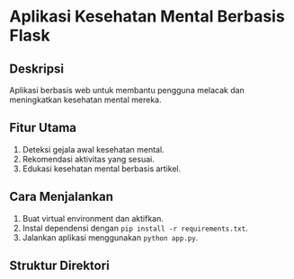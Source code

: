 # Aplikasi Kesehatan Mental Berbasis Flask

## Deskripsi
Aplikasi berbasis web untuk membantu pengguna melacak dan meningkatkan kesehatan mental mereka.

## Fitur Utama
1. Deteksi gejala awal kesehatan mental.
2. Rekomendasi aktivitas yang sesuai.
3. Edukasi kesehatan mental berbasis artikel.

## Cara Menjalankan
1. Buat virtual environment dan aktifkan.
2. Instal dependensi dengan `pip install -r requirements.txt`.
3. Jalankan aplikasi menggunakan `python app.py`.

## Struktur Direktori
